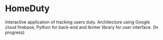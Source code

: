 # HomeDuty

  Interactive application of tracking users duty. Architecture using Google cloud firebase, Python for back-end and tkinter library for user interface. (In progress)
